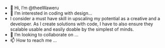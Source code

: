 - 👋 Hi, I’m @theeWaweru
- 👀 I’m interested in coding with design...
- I consider a must have skill in upscaling my potential as a creative and a developer. As I create solutions with code, I have to also ensure they scalable usable and easily doable by the simplest of minds.
- 💞️ I’m looking to collaborate on ...
- 📫 How to reach me ...

<!---
theeWaweru/theeWaweru is a ✨ special ✨ repository because its `README.md` (this file) appears on your GitHub profile.
You can click the Preview link to take a look at your changes.
--->
